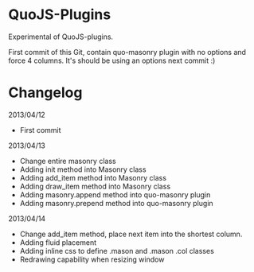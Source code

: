 QuoJS-Plugins
=============

Experimental of QuoJS-plugins.

First commit of this Git, contain quo-masonry plugin with no options and force
4 columns. It's should be using an options next commit :) 

Changelog
=========
2013/04/12 
- First commit

2013/04/13 
- Change entire masonry class
- Adding init method into Masonry class
- Adding add_item method into Masonry class
- Adding draw_item method into Masonry class
- Adding masonry.append method into quo-masonry plugin
- Adding masonry.prepend method into quo-masonry plugin

2013/04/14
- Change add_item method, place next item into the shortest column.
- Adding fluid placement
- Adding inline css to define .mason and .mason .col classes
- Redrawing capability when resizing window 
